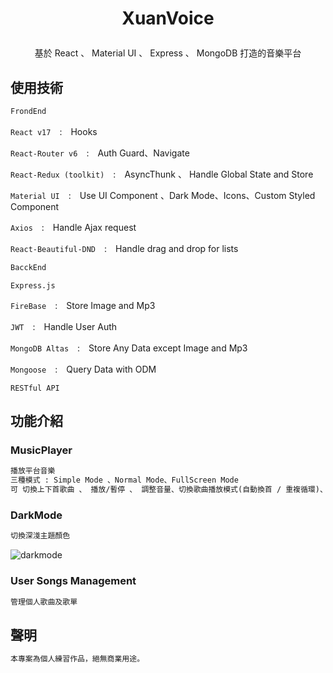 # <p align='center'>XuanVoice </p>
<p align='center'>基於 React 、 Material UI 、 Express 、 MongoDB 打造的音樂平台</p>

## 使用技術
```diff
FrondEnd
```

`React v17`　:　Hooks

`React-Router v6`　:　Auth Guard、Navigate

`React-Redux (toolkit)`　:　AsyncThunk 、 Handle Global State and Store

`Material UI`　:　Use UI Component 、Dark Mode、Icons、Custom Styled Component

`Axios`　:　Handle Ajax request

`React-Beautiful-DND`　:　Handle drag and drop for lists 

```diff
BacckEnd
```

`Express.js`

`FireBase`　:　Store Image and Mp3

`JWT`　:　Handle User Auth

`MongoDB Altas`　:　Store Any Data except Image and Mp3

`Mongoose`　:　Query Data with ODM

`RESTful API`

## 功能介紹
### MusicPlayer

```diff
播放平台音樂
三種模式 : Simple Mode 、Normal Mode、FullScreen Mode
可 切換上下首歌曲 、 播放/暫停 、 調整音量、切換歌曲播放模式(自動換首 / 重複循環)、播放歌單
```
### DarkMode

```diff
切換深淺主題顏色
```

![darkmode](https://user-images.githubusercontent.com/37298465/187186176-fe6924f8-be24-4d25-b6b6-827fa372d1a8.png)

### User Songs Management
```diff
管理個人歌曲及歌單
```

## 聲明
```diff
本專案為個人練習作品，絕無商業用途。
```
